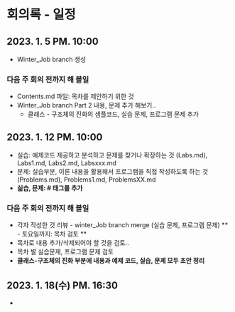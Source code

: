 # 회의록 - 일정 

## 2023. 1. 5 PM. 10:00 
- Winter_Job branch 생성

### 다음 주 회의 전까지 해 볼일 
- Contents.md 파일: 목차를 제안하기 위한 것
- Winter_Job branch Part 2 내용, 문제 추가 해보기.. 
  - 클래스 - 구조체의 진화의 샘플코드, 실습 문제, 프로그램 문제 추가

## 2023. 1. 12 PM. 10:00 
 
- 실습: 예제코드 제공하고 분석하고 문제를 찾거나 확장하는 것  (Labs.md), Labs1.md, Labs2.md, Labsxxx.md
- 문졔: 실습부분, 이론 내용을 활용해서 프로그램을 직접 작성하도록 하는 것 (Problems.md), Problems1.md, ProblemsXX.md
- **싦습, 문제: # 태그를 추가**

### 다음 주 회의 전까지 해 볼일 

- 각자 작성한 것 리뷰 - winter_Job branch merge (실습 문제, 프로그램 문제) 
** - 토요일까지: 목차 검토 **
- 목차로 내용 추가/삭제되어야 할 것을 검토..  
- 목차 별 실습문제, 프로그램 문제 검토 
- **클래스-구조체의 진화 부분에 내용과 예제 코드, 실습, 문제 모두 초안 정리** 
 
## 2023. 1. 18(수) PM. 16:30

-  

